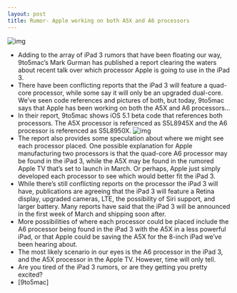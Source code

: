 ```yaml
---
layout: post
title: Rumor- Apple working on both A5X and A6 processors
---
```

![img](http://media.idownloadblog.com/wp-content/uploads/2012/01/iPad-2-White.jpg)
* Adding to the array of iPad 3 rumors that have been floating our way, 9to5mac’s Mark Gurman has published a report clearing the waters about recent talk over which processor Apple is going to use in the iPad 3.
* There have been conflicting reports that the iPad 3 will feature a quad-core processor, while some say it will only be an upgraded dual-core. We’ve seen code references and pictures of both, but today, 9to5mac says that Apple has been working on both the A5X and A6 processors…
* In their report, 9to5mac shows iOS 5.1 beta code that references both processors. The A5X processor is referenced as S5L8945X and the A6 processor is referenced as S5L8950X.
![img](http://media.idownloadblog.com/wp-content/uploads/2012/02/bothchips.png)
* The report also provides some speculation about where we might see each processor placed. One possible explanation for Apple manufacturing two processors is that the quad-core A6 processor may be found in the iPad 3, while the A5X may be found in the rumored Apple TV that’s set to launch in March. Or perhaps, Apple just simply developed each processor to see which would better fit the iPad 3.
* While there’s still conflicting reports on the processor the iPad 3 will have, publications are agreeing that the iPad 3 will feature a Retina display, upgraded cameras, LTE, the possibility of Siri support, and larger battery. Many reports have said that the iPad 3 will be announced in the first week of March and shipping soon after.
* More possibilities of where each processor could be placed include the A6 processor being found in the iPad 3 with the A5X in a less powerful iPad, or that Apple could be saving the A5X for the 8-inch iPad we’ve been hearing about.
* The most likely scenario in our eyes is the A6 processor in the iPad 3, and the A5X processor in the Apple TV. However, time will only tell.
* Are you tired of the iPad 3 rumors, or are they getting you pretty excited?
* [9to5mac]


